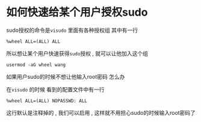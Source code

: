 # 如何快速给某个用户授权sudo

sudo授权的命令是`visudo`   里面有各种授权组 其中有一行

```
%wheel ALL=(ALL) ALL
```

所以想让某个用户快速获得`sudo`授权  , 就可以让他加入这个组

```
usermod -aG wheel wang
```



如果用户sudo的时候不想让他输入root密码 怎么办

在`visudo` 的时候  看到的配置文件中有一行

```
%wheel ALL=(ALL) NOPASSWD: ALL  
```

这行默认是注释掉的  , 我们可以启用 , 这样就不用担心sudo的时候输入root密码了